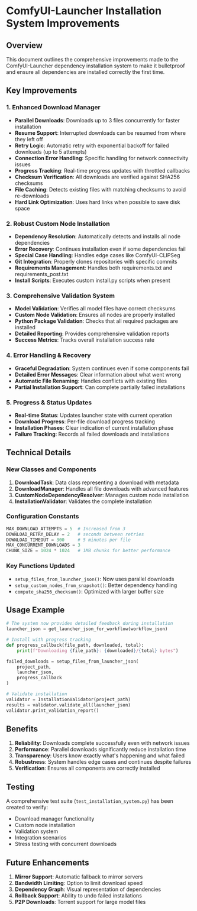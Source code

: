 # ComfyUI-Launcher Installation System Improvements

## Overview
This document outlines the comprehensive improvements made to the ComfyUI-Launcher dependency installation system to make it bulletproof and ensure all dependencies are installed correctly the first time.

## Key Improvements

### 1. Enhanced Download Manager
- **Parallel Downloads**: Downloads up to 3 files concurrently for faster installation
- **Resume Support**: Interrupted downloads can be resumed from where they left off
- **Retry Logic**: Automatic retry with exponential backoff for failed downloads (up to 5 attempts)
- **Connection Error Handling**: Specific handling for network connectivity issues
- **Progress Tracking**: Real-time progress updates with throttled callbacks
- **Checksum Verification**: All downloads are verified against SHA256 checksums
- **File Caching**: Detects existing files with matching checksums to avoid re-downloads
- **Hard Link Optimization**: Uses hard links when possible to save disk space

### 2. Robust Custom Node Installation
- **Dependency Resolution**: Automatically detects and installs all node dependencies
- **Error Recovery**: Continues installation even if some dependencies fail
- **Special Case Handling**: Handles edge cases like ComfyUI-CLIPSeg
- **Git Integration**: Properly clones repositories with specific commits
- **Requirements Management**: Handles both requirements.txt and requirements_post.txt
- **Install Scripts**: Executes custom install.py scripts when present

### 3. Comprehensive Validation System
- **Model Validation**: Verifies all model files have correct checksums
- **Custom Node Validation**: Ensures all nodes are properly installed
- **Python Package Validation**: Checks that all required packages are installed
- **Detailed Reporting**: Provides comprehensive validation reports
- **Success Metrics**: Tracks overall installation success rate

### 4. Error Handling & Recovery
- **Graceful Degradation**: System continues even if some components fail
- **Detailed Error Messages**: Clear information about what went wrong
- **Automatic File Renaming**: Handles conflicts with existing files
- **Partial Installation Support**: Can complete partially failed installations

### 5. Progress & Status Updates
- **Real-time Status**: Updates launcher state with current operation
- **Download Progress**: Per-file download progress tracking
- **Installation Phases**: Clear indication of current installation phase
- **Failure Tracking**: Records all failed downloads and installations

## Technical Details

### New Classes and Components

1. **DownloadTask**: Data class representing a download with metadata
2. **DownloadManager**: Handles all file downloads with advanced features
3. **CustomNodeDependencyResolver**: Manages custom node installation
4. **InstallationValidator**: Validates the complete installation

### Configuration Constants
```python
MAX_DOWNLOAD_ATTEMPTS = 5  # Increased from 3
DOWNLOAD_RETRY_DELAY = 2   # seconds between retries
DOWNLOAD_TIMEOUT = 300     # 5 minutes per file
MAX_CONCURRENT_DOWNLOADS = 3
CHUNK_SIZE = 1024 * 1024   # 1MB chunks for better performance
```

### Key Functions Updated
- `setup_files_from_launcher_json()`: Now uses parallel downloads
- `setup_custom_nodes_from_snapshot()`: Better dependency handling
- `compute_sha256_checksum()`: Optimized with larger buffer size

## Usage Example

```python
# The system now provides detailed feedback during installation
launcher_json = get_launcher_json_for_workflow(workflow_json)

# Install with progress tracking
def progress_callback(file_path, downloaded, total):
    print(f"Downloading {file_path}: {downloaded}/{total} bytes")

failed_downloads = setup_files_from_launcher_json(
    project_path, 
    launcher_json,
    progress_callback
)

# Validate installation
validator = InstallationValidator(project_path)
results = validator.validate_all(launcher_json)
validator.print_validation_report()
```

## Benefits

1. **Reliability**: Downloads complete successfully even with network issues
2. **Performance**: Parallel downloads significantly reduce installation time
3. **Transparency**: Users know exactly what's happening and what failed
4. **Robustness**: System handles edge cases and continues despite failures
5. **Verification**: Ensures all components are correctly installed

## Testing

A comprehensive test suite (`test_installation_system.py`) has been created to verify:
- Download manager functionality
- Custom node installation
- Validation system
- Integration scenarios
- Stress testing with concurrent downloads

## Future Enhancements

1. **Mirror Support**: Automatic fallback to mirror servers
2. **Bandwidth Limiting**: Option to limit download speed
3. **Dependency Graph**: Visual representation of dependencies
4. **Rollback Support**: Ability to undo failed installations
5. **P2P Downloads**: Torrent support for large model files